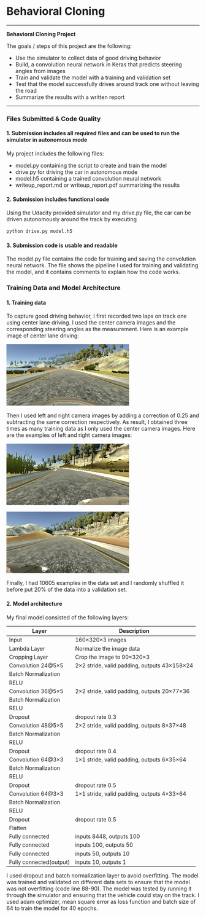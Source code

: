 # **Behavioral Cloning** 

---

**Behavioral Cloning Project**

The goals / steps of this project are the following:
* Use the simulator to collect data of good driving behavior
* Build, a convolution neural network in Keras that predicts steering angles from images
* Train and validate the model with a training and validation set
* Test that the model successfully drives around track one without leaving the road
* Summarize the results with a written report
---
### Files Submitted & Code Quality

#### 1. Submission includes all required files and can be used to run the simulator in autonomous mode

My project includes the following files:
* model.py containing the script to create and train the model
* drive.py for driving the car in autonomous mode
* model.h5 containing a trained convolution neural network 
* writeup_report.md or writeup_report.pdf summarizing the results

#### 2. Submission includes functional code
Using the Udacity provided simulator and my drive.py file, the car can be driven autonomously around the track by executing 
```sh
python drive.py model.h5
```

#### 3. Submission code is usable and readable

The model.py file contains the code for training and saving the convolution neural network. The file shows the pipeline I used for training and validating the model, and it contains comments to explain how the code works.

### Training Data and Model Architecture

#### 1.	Training data

To capture good driving behavior, I first recorded two laps on track one using center lane driving. I used the center camera images and the corresponding steering angles as the measurement. Here is an example image of center lane driving:

![centerimage](https://github.com/wastal92/CarND-P3/blob/master/pictures/center.jpg)

Then I used left and right camera images by adding a correction of 0.25 and subtracting the same correction respectively. As result, I obtained three times as many training data as I only used the center camera images. Here are the examples of left and right camera images:

![leftimage](https://github.com/wastal92/CarND-P3/blob/master/pictures/left.jpg)

![rightimage](https://github.com/wastal92/CarND-P3/blob/master/pictures/right.jpg)

Finally, I had 10605 examples in the data set and I randomly shuffled it before put 20% of the data into a validation set.

#### 2. Model architecture

My final model consisted of the following layers:

|Layer|Description|
|-----|---------|
|Input |160×320×3 images|
|Lambda Layer|	Normalize the image data|
|Cropping Layer	|Crop the image to 90×320×3|
|Convolution 24@5×5|	2×2 stride, valid padding, outputs 43×158×24|
|Batch Normalization	|             |
|RELU	|          |
|Convolution 36@5×5|	2×2 stride, valid padding, outputs 20×77×36|
|Batch Normalization	|         |
|RELU	|     |
|Dropout|	dropout rate 0.3|
|Convolution 48@5×5	|2×2 stride, valid padding, outputs 8×37×48|
|Batch Normalization	|       |
|RELU	|     |
|Dropout	|dropout rate 0.4|
|Convolution 64@3×3	|1×1 stride, valid padding, outputs 6×35×64|
|Batch Normalization	|   |
|RELU	|  |
|Dropout	|dropout rate 0.5|
|Convolution 64@3×3	|1×1 stride, valid padding, outputs 4×33×64|
|Batch Normalization	|    |
|RELU	|  |
|Dropout	|dropout rate 0.5|
|Flatten	|    |
|Fully connected	|inputs 8448, outputs 100|
|Fully connected	|inputs 100, outputs 50|
|Fully connected|	inputs 50, outputs 10|
|Fully connected(output)	|inputs 10, outputs 1|

I used dropout and batch normalization layer to avoid overfitting. The model was trained and validated on different data sets to ensure that the model was not overfitting (code line 88-90). The model was tested by running it through the simulator and ensuring that the vehicle could stay on the track.
I used adam optimizer, mean square error as loss function and batch size of 64 to train the model for 40 epochs.

